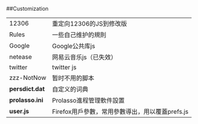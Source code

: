 ##Customization

| | |
| :--- | :--- |
| 12306 | 重定向12306的JS到修改版 |
| Rules | 一些自己维护的規則 |
| Google | Google公共库js |
| netease | 网易云音乐js（已失效） |
| twitter | twitter js |
| zzz-NotNow | 暂时不用的脚本 |
| **persdict.dat** | 自定义的词典 |
| **prolasso.ini** | Prolasso進程管理軟件設置 |
| **user.js** | Firefox用戶參數，常用參數導出，用以覆蓋prefs.js |

